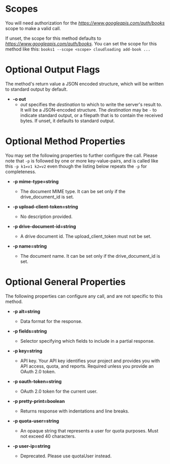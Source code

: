 
# Scopes

You will need authorization for the *https://www.googleapis.com/auth/books* scope to make a valid call.

If unset, the scope for this method defaults to *https://www.googleapis.com/auth/books*.
You can set the scope for this method like this: `books1 --scope <scope> cloudloading add-book ...`

# Optional Output Flags

The method's return value a JSON encoded structure, which will be written to standard output by default.

* **-o out**
    - *out* specifies the *destination* to which to write the server's result to.
      It will be a JSON-encoded structure.
      The *destination* may be `-` to indicate standard output, or a filepath that is to contain the received bytes.
      If unset, it defaults to standard output.
# Optional Method Properties

You may set the following properties to further configure the call. Please note that `-p` is followed by one 
or more key-value-pairs, and is called like this `-p k1=v1 k2=v2` even though the listing below repeats the
`-p` for completeness.

* **-p mime-type=string**
    - The document MIME type. It can be set only if the drive_document_id is set.

* **-p upload-client-token=string**
    - No description provided.

* **-p drive-document-id=string**
    - A drive document id. The upload_client_token must not be set.

* **-p name=string**
    - The document name. It can be set only if the drive_document_id is set.

# Optional General Properties

The following properties can configure any call, and are not specific to this method.

* **-p alt=string**
    - Data format for the response.

* **-p fields=string**
    - Selector specifying which fields to include in a partial response.

* **-p key=string**
    - API key. Your API key identifies your project and provides you with API access, quota, and reports. Required unless you provide an OAuth 2.0 token.

* **-p oauth-token=string**
    - OAuth 2.0 token for the current user.

* **-p pretty-print=boolean**
    - Returns response with indentations and line breaks.

* **-p quota-user=string**
    - An opaque string that represents a user for quota purposes. Must not exceed 40 characters.

* **-p user-ip=string**
    - Deprecated. Please use quotaUser instead.
